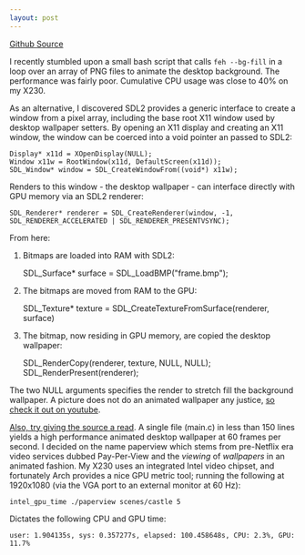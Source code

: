 ```yaml
---
layout: post
---
```


[Github Source](https://github.com/glouw/paperview)

I recently stumbled upon a small bash script that calls `feh --bg-fill` in a loop over an array of
PNG files to animate the desktop background.
The performance was fairly poor. Cumulative CPU usage was close to 40% on my X230.

As an alternative, I discovered SDL2 provides a generic interface to create a window from a pixel array,
including the base root X11 window used by desktop wallpaper setters.
By opening an X11 display and creating an X11 window, the window can be coerced into a void
pointer an passed to SDL2:

    Display* x11d = XOpenDisplay(NULL);
    Window x11w = RootWindow(x11d, DefaultScreen(x11d));
    SDL_Window* window = SDL_CreateWindowFrom((void*) x11w);

Renders to this window - the desktop wallpaper - can interface directly with GPU memory via an SDL2 renderer:

    SDL_Renderer* renderer = SDL_CreateRenderer(window, -1, SDL_RENDERER_ACCELERATED | SDL_RENDERER_PRESENTVSYNC);

From here:

1. Bitmaps are loaded into RAM with SDL2:

    SDL_Surface* surface = SDL_LoadBMP("frame.bmp");

2. The bitmaps are moved from RAM to the GPU:

    SDL_Texture* texture = SDL_CreateTextureFromSurface(renderer, surface)

3. The bitmap, now residing in GPU memory, are copied the desktop wallpaper:

    SDL_RenderCopy(renderer, texture, NULL, NULL);
    SDL_RenderPresent(renderer);

The two NULL arguments specifies the render to stretch fill the background wallpaper. A picture does not
do an animated wallpaper any justice, [so check it out on youtube](https://www.youtube.com/watch?v=6ZTiA885bWM).

[Also, try giving the source a read](https://github.com/glouw/paperview). A single file (main.c) in less than 150 lines
yields a high performance animated desktop wallpaper at 60 frames per second. I decided on the name paperview which stems
from pre-Netflix era video services dubbed Pay-Per-View and the _viewing_ of _wallpapers_ in an animated fashion.
My X230 uses an integrated Intel video chipset, and fortunately Arch provides a nice GPU metric tool;
running the following at 1920x1080 (via the VGA port to an external monitor at 60 Hz):

    intel_gpu_time ./paperview scenes/castle 5

Dictates the following CPU and GPU time:

    user: 1.904135s, sys: 0.357277s, elapsed: 100.458648s, CPU: 2.3%, GPU: 11.7%
